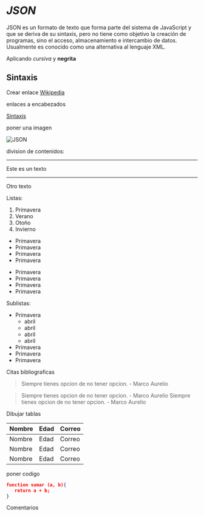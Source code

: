 #  _JSON_

JSON es un formato de texto que forma parte del sistema de JavaScript y que se deriva de su sintaxis, pero no tiene como objetivo la creación de programas, sino el acceso, almacenamiento e intercambio de datos. Usualmente es conocido como una alternativa al lenguaje XML.

Aplicando _cursiva_ y **negrita**

## Sintaxis

Crear enlace [Wikipedia](http://google.es)

enlaces a encabezados

[Sintaxis](#sintaxis)

poner una imagen

![JSON](https://alexwebdevelop.com/wp-content/uploads/2018/03/json.jpg)

division de contenidos:

---

Este es un texto

---

Otro texto

Listas:

1. Primavera
1. Verano
1. Otoño
1. Invierno

* Primavera
* Primavera
* Primavera
* Primavera

- Primavera
- Primavera
- Primavera
- Primavera

Sublistas:

* Primavera
  * abril
  * abril
  * abril
  * abril
* Primavera
* Primavera
* Primavera

Citas bibliograficas

> Siempre tienes opcion de no tener opcion. - Marco Aurelio

> Siempre tienes opcion de no tener opcion. - Marco Aurelio
 Siempre tienes opcion de no tener opcion. - Marco Aurelio

 Dibujar tablas

 | Nombre | Edad | Correo |
 | --- | --- | --- |
 | Nombre | Edad | Correo |
 | Nombre | Edad | Correo |
 | Nombre | Edad | Correo |

 poner codigo
 ``` json
 function sumar (a, b){
    return a + b;
 }
 ```

Comentarios

<!-- holsss -->
